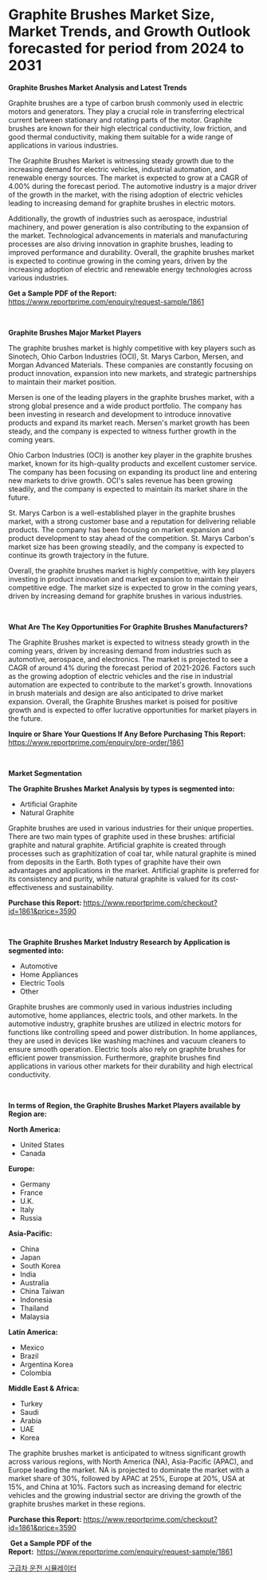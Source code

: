 <p><h1>Graphite Brushes Market Size, Market Trends, and Growth Outlook forecasted for period from 2024 to 2031</h1></p><p><strong>Graphite Brushes Market Analysis and Latest Trends</strong></p>
<p><p>Graphite brushes are a type of carbon brush commonly used in electric motors and generators. They play a crucial role in transferring electrical current between stationary and rotating parts of the motor. Graphite brushes are known for their high electrical conductivity, low friction, and good thermal conductivity, making them suitable for a wide range of applications in various industries.</p><p>The Graphite Brushes Market is witnessing steady growth due to the increasing demand for electric vehicles, industrial automation, and renewable energy sources. The market is expected to grow at a CAGR of 4.00% during the forecast period. The automotive industry is a major driver of the growth in the market, with the rising adoption of electric vehicles leading to increasing demand for graphite brushes in electric motors.</p><p>Additionally, the growth of industries such as aerospace, industrial machinery, and power generation is also contributing to the expansion of the market. Technological advancements in materials and manufacturing processes are also driving innovation in graphite brushes, leading to improved performance and durability. Overall, the graphite brushes market is expected to continue growing in the coming years, driven by the increasing adoption of electric and renewable energy technologies across various industries.</p></p>
<p><strong>Get a Sample PDF of the Report:&nbsp;</strong> <a href="https://www.reportprime.com/enquiry/request-sample/1861">https://www.reportprime.com/enquiry/request-sample/1861</a></p>
<p>&nbsp;</p>
<p><strong>Graphite Brushes Major Market Players</strong></p>
<p><p>The graphite brushes market is highly competitive with key players such as Sinotech, Ohio Carbon Industries (OCI), St. Marys Carbon, Mersen, and Morgan Advanced Materials. These companies are constantly focusing on product innovation, expansion into new markets, and strategic partnerships to maintain their market position.</p><p>Mersen is one of the leading players in the graphite brushes market, with a strong global presence and a wide product portfolio. The company has been investing in research and development to introduce innovative products and expand its market reach. Mersen's market growth has been steady, and the company is expected to witness further growth in the coming years.</p><p>Ohio Carbon Industries (OCI) is another key player in the graphite brushes market, known for its high-quality products and excellent customer service. The company has been focusing on expanding its product line and entering new markets to drive growth. OCI's sales revenue has been growing steadily, and the company is expected to maintain its market share in the future.</p><p>St. Marys Carbon is a well-established player in the graphite brushes market, with a strong customer base and a reputation for delivering reliable products. The company has been focusing on market expansion and product development to stay ahead of the competition. St. Marys Carbon's market size has been growing steadily, and the company is expected to continue its growth trajectory in the future.</p><p>Overall, the graphite brushes market is highly competitive, with key players investing in product innovation and market expansion to maintain their competitive edge. The market size is expected to grow in the coming years, driven by increasing demand for graphite brushes in various industries.</p></p>
<p>&nbsp;</p>
<p><strong>What Are The Key Opportunities For Graphite Brushes Manufacturers?</strong></p>
<p><p>The Graphite Brushes market is expected to witness steady growth in the coming years, driven by increasing demand from industries such as automotive, aerospace, and electronics. The market is projected to see a CAGR of around 4% during the forecast period of 2021-2026. Factors such as the growing adoption of electric vehicles and the rise in industrial automation are expected to contribute to the market's growth. Innovations in brush materials and design are also anticipated to drive market expansion. Overall, the Graphite Brushes market is poised for positive growth and is expected to offer lucrative opportunities for market players in the future.</p></p>
<p><strong>Inquire or Share Your Questions If Any Before Purchasing This Report:</strong> <a href="https://www.reportprime.com/enquiry/pre-order/1861">https://www.reportprime.com/enquiry/pre-order/1861</a></p>
<p>&nbsp;</p>
<p><strong>Market Segmentation</strong></p>
<p><strong>The Graphite Brushes Market Analysis by types is segmented into:</strong></p>
<p><ul><li>Artificial Graphite</li><li>Natural Graphite</li></ul></p>
<p><p>Graphite brushes are used in various industries for their unique properties. There are two main types of graphite used in these brushes: artificial graphite and natural graphite. Artificial graphite is created through processes such as graphitization of coal tar, while natural graphite is mined from deposits in the Earth. Both types of graphite have their own advantages and applications in the market. Artificial graphite is preferred for its consistency and purity, while natural graphite is valued for its cost-effectiveness and sustainability.</p></p>
<p><strong>Purchase this Report:&nbsp;</strong><a href="https://www.reportprime.com/checkout?id=1861&price=3590">https://www.reportprime.com/checkout?id=1861&price=3590</a></p>
<p>&nbsp;</p>
<p><strong>The Graphite Brushes Market Industry Research by Application is segmented into:</strong></p>
<p><ul><li>Automotive</li><li>Home Appliances</li><li>Electric Tools</li><li>Other</li></ul></p>
<p><p>Graphite brushes are commonly used in various industries including automotive, home appliances, electric tools, and other markets. In the automotive industry, graphite brushes are utilized in electric motors for functions like controlling speed and power distribution. In home appliances, they are used in devices like washing machines and vacuum cleaners to ensure smooth operation. Electric tools also rely on graphite brushes for efficient power transmission. Furthermore, graphite brushes find applications in various other markets for their durability and high electrical conductivity.</p></p>
<p>&nbsp;</p>
<p><strong>In terms of Region, the Graphite Brushes Market Players available by Region are:</strong></p>
<p>
    <p> <strong> North America: </strong>
        <ul>
            <li>United States</li>
            <li>Canada</li>
        </ul>
        </p> 
    <p> <strong> Europe: </strong>
        <ul>
            <li>Germany</li>
            <li>France</li>
            <li>U.K.</li>
            <li>Italy</li>
            <li>Russia</li>
        </ul>
        </p> 
    <p> <strong> Asia-Pacific: </strong>
        <ul>
            <li>China</li>
            <li>Japan</li>
            <li>South Korea</li>
            <li>India</li>
            <li>Australia</li>
            <li>China Taiwan</li>
            <li>Indonesia</li>
            <li>Thailand</li>
            <li>Malaysia</li>
        </ul>
        </p> 
    <p> <strong> Latin America: </strong>
        <ul>
            <li>Mexico</li>
            <li>Brazil</li>
            <li>Argentina Korea</li>
            <li>Colombia</li>
        </ul>
        </p> 
    <p> <strong> Middle East & Africa: </strong>
        <ul>
            <li>Turkey</li>
            <li>Saudi</li>
            <li>Arabia</li>
            <li>UAE</li>
            <li>Korea</li>
        </ul>
    </p>
    </p>
<p><p>The graphite brushes market is anticipated to witness significant growth across various regions, with North America (NA), Asia-Pacific (APAC), and Europe leading the market. NA is projected to dominate the market with a market share of 30%, followed by APAC at 25%, Europe at 20%, USA at 15%, and China at 10%. Factors such as increasing demand for electric vehicles and the growing industrial sector are driving the growth of the graphite brushes market in these regions.</p></p>
<p><strong>Purchase this Report: </strong><a href="https://www.reportprime.com/checkout?id=1861&price=3590">https://www.reportprime.com/checkout?id=1861&price=3590</a></p>
<p>&nbsp;<strong>Get a Sample PDF of the Report:&nbsp;&nbsp;</strong><a href="https://www.reportprime.com/enquiry/request-sample/1861">https://www.reportprime.com/enquiry/request-sample/1861</a></p>
<p><strong></strong></p>
<p><p><a href="https://github.com/mpodehpw07370073/Market-Research-Report-List-1/blob/main/51146289719.md">구급차 운전 시뮬레이터</a></p></p>